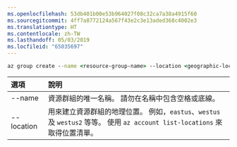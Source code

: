 ```yaml
---
ms.openlocfilehash: 53db401b00e53b964027f08c32ca7a38a4915f60
ms.sourcegitcommit: 4ff7a8772124a567f43e2c3e13aded368c4002e3
ms.translationtype: HT
ms.contentlocale: zh-TW
ms.lasthandoff: 05/03/2019
ms.locfileid: "65035697"
---
```

```cmd
az group create --name <resource-group-name> --location <geographic-location> --verbose
```

| 選項 | 說明 |
|:---|:---|
| --name | 資源群組的唯一名稱。 請勿在名稱中包含空格或底線。 |
| --location | 用來建立資源群組的地理位置。 例如，`eastus`、`westus` 及 `westus2` 等等。 使用 `az account list-locations` 來取得位置清單。 |